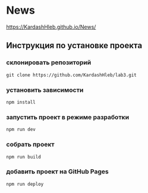 # News
https://KardashHleb.github.io/News/
## Инструкция по установке проекта
### склонировать репозиторий
```
git clone https://github.com/KardashHleb/lab3.git
```
### установить зависимости
```
npm install
```

### запустить проект в режиме разработки
```
npm run dev
```

### собрать проект
```
npm run build
```
### добавить проект на GitHub Pages
```
npm run deploy
```